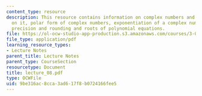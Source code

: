 ```yaml
---
content_type: resource
description: This resource contains information on complex numbers and operations
  on it, polar form of complex numbers, exponentiation of a complex number, numerical
  precision and rounding and roots of polynomial equations.
file: https://ol-ocw-studio-app-production.s3.amazonaws.com/courses/3-016-mathematics-for-materials-scientists-and-engineers-fall-2005/9be316ac8cca3ad617f8b0724166fee5_lecture_08.pdf
file_type: application/pdf
learning_resource_types:
- Lecture Notes
parent_title: Lecture Notes
parent_type: CourseSection
resourcetype: Document
title: lecture_08.pdf
type: OCWFile
uid: 9be316ac-8cca-3ad6-17f8-b0724166fee5
---
```

